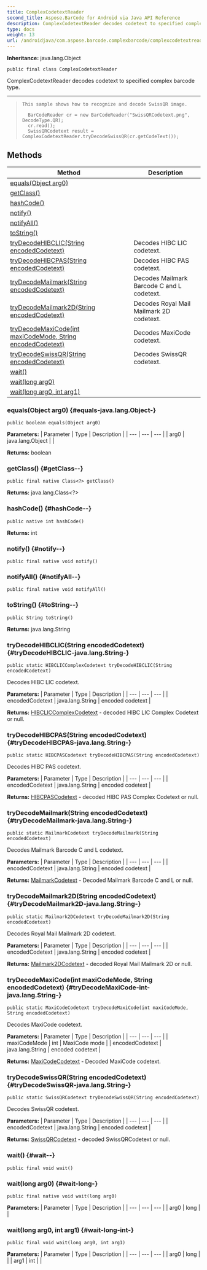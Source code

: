 ```yaml
---
title: ComplexCodetextReader
second_title: Aspose.BarCode for Android via Java API Reference
description: ComplexCodetextReader decodes codetext to specified complex barcode type.
type: docs
weight: 13
url: /androidjava/com.aspose.barcode.complexbarcode/complexcodetextreader/
---
```

**Inheritance:**
java.lang.Object
```
public final class ComplexCodetextReader
```

ComplexCodetextReader decodes codetext to specified complex barcode type.

--------------------

> ```
> This sample shows how to recognize and decode SwissQR image.
>   
>   BarCodeReader cr = new BarCodeReader("SwissQRCodetext.png", DecodeType.QR);
>   cr.read();
>   SwissQRCodetext result = ComplexCodetextReader.tryDecodeSwissQR(cr.getCodeText());
> ```
## Methods

| Method | Description |
| --- | --- |
| [equals(Object arg0)](#equals-java.lang.Object-) |  |
| [getClass()](#getClass--) |  |
| [hashCode()](#hashCode--) |  |
| [notify()](#notify--) |  |
| [notifyAll()](#notifyAll--) |  |
| [toString()](#toString--) |  |
| [tryDecodeHIBCLIC(String encodedCodetext)](#tryDecodeHIBCLIC-java.lang.String-) | Decodes HIBC LIC codetext. |
| [tryDecodeHIBCPAS(String encodedCodetext)](#tryDecodeHIBCPAS-java.lang.String-) | Decodes HIBC PAS codetext. |
| [tryDecodeMailmark(String encodedCodetext)](#tryDecodeMailmark-java.lang.String-) | Decodes Mailmark Barcode C and L codetext. |
| [tryDecodeMailmark2D(String encodedCodetext)](#tryDecodeMailmark2D-java.lang.String-) | Decodes Royal Mail Mailmark 2D codetext. |
| [tryDecodeMaxiCode(int maxiCodeMode, String encodedCodetext)](#tryDecodeMaxiCode-int-java.lang.String-) | Decodes MaxiCode codetext. |
| [tryDecodeSwissQR(String encodedCodetext)](#tryDecodeSwissQR-java.lang.String-) | Decodes SwissQR codetext. |
| [wait()](#wait--) |  |
| [wait(long arg0)](#wait-long-) |  |
| [wait(long arg0, int arg1)](#wait-long-int-) |  |
### equals(Object arg0) {#equals-java.lang.Object-}
```
public boolean equals(Object arg0)
```




**Parameters:**
| Parameter | Type | Description |
| --- | --- | --- |
| arg0 | java.lang.Object |  |

**Returns:**
boolean
### getClass() {#getClass--}
```
public final native Class<?> getClass()
```




**Returns:**
java.lang.Class<?>
### hashCode() {#hashCode--}
```
public native int hashCode()
```




**Returns:**
int
### notify() {#notify--}
```
public final native void notify()
```




### notifyAll() {#notifyAll--}
```
public final native void notifyAll()
```




### toString() {#toString--}
```
public String toString()
```




**Returns:**
java.lang.String
### tryDecodeHIBCLIC(String encodedCodetext) {#tryDecodeHIBCLIC-java.lang.String-}
```
public static HIBCLICComplexCodetext tryDecodeHIBCLIC(String encodedCodetext)
```


Decodes HIBC LIC codetext.

**Parameters:**
| Parameter | Type | Description |
| --- | --- | --- |
| encodedCodetext | java.lang.String | encoded codetext |

**Returns:**
[HIBCLICComplexCodetext](../../com.aspose.barcode.complexbarcode/hibcliccomplexcodetext) - decoded HIBC LIC Complex Codetext or null.
### tryDecodeHIBCPAS(String encodedCodetext) {#tryDecodeHIBCPAS-java.lang.String-}
```
public static HIBCPASCodetext tryDecodeHIBCPAS(String encodedCodetext)
```


Decodes HIBC PAS codetext.

**Parameters:**
| Parameter | Type | Description |
| --- | --- | --- |
| encodedCodetext | java.lang.String | encoded codetext |

**Returns:**
[HIBCPASCodetext](../../com.aspose.barcode.complexbarcode/hibcpascodetext) - decoded HIBC PAS Complex Codetext or null.
### tryDecodeMailmark(String encodedCodetext) {#tryDecodeMailmark-java.lang.String-}
```
public static MailmarkCodetext tryDecodeMailmark(String encodedCodetext)
```


Decodes Mailmark Barcode C and L codetext.

**Parameters:**
| Parameter | Type | Description |
| --- | --- | --- |
| encodedCodetext | java.lang.String | encoded codetext |

**Returns:**
[MailmarkCodetext](../../com.aspose.barcode.complexbarcode/mailmarkcodetext) - Decoded Mailmark Barcode C and L or null.
### tryDecodeMailmark2D(String encodedCodetext) {#tryDecodeMailmark2D-java.lang.String-}
```
public static Mailmark2DCodetext tryDecodeMailmark2D(String encodedCodetext)
```


Decodes Royal Mail Mailmark 2D codetext.

**Parameters:**
| Parameter | Type | Description |
| --- | --- | --- |
| encodedCodetext | java.lang.String | encoded codetext |

**Returns:**
[Mailmark2DCodetext](../../com.aspose.barcode.complexbarcode/mailmark2dcodetext) - decoded Royal Mail Mailmark 2D or null.
### tryDecodeMaxiCode(int maxiCodeMode, String encodedCodetext) {#tryDecodeMaxiCode-int-java.lang.String-}
```
public static MaxiCodeCodetext tryDecodeMaxiCode(int maxiCodeMode, String encodedCodetext)
```


Decodes MaxiCode codetext.

**Parameters:**
| Parameter | Type | Description |
| --- | --- | --- |
| maxiCodeMode | int | MaxiCode mode |
| encodedCodetext | java.lang.String | encoded codetext |

**Returns:**
[MaxiCodeCodetext](../../com.aspose.barcode.complexbarcode/maxicodecodetext) - Decoded MaxiCode codetext.
### tryDecodeSwissQR(String encodedCodetext) {#tryDecodeSwissQR-java.lang.String-}
```
public static SwissQRCodetext tryDecodeSwissQR(String encodedCodetext)
```


Decodes SwissQR codetext.

**Parameters:**
| Parameter | Type | Description |
| --- | --- | --- |
| encodedCodetext | java.lang.String | encoded codetext |

**Returns:**
[SwissQRCodetext](../../com.aspose.barcode.complexbarcode/swissqrcodetext) - decoded SwissQRCodetext or null.
### wait() {#wait--}
```
public final void wait()
```




### wait(long arg0) {#wait-long-}
```
public final native void wait(long arg0)
```




**Parameters:**
| Parameter | Type | Description |
| --- | --- | --- |
| arg0 | long |  |

### wait(long arg0, int arg1) {#wait-long-int-}
```
public final void wait(long arg0, int arg1)
```




**Parameters:**
| Parameter | Type | Description |
| --- | --- | --- |
| arg0 | long |  |
| arg1 | int |  |


